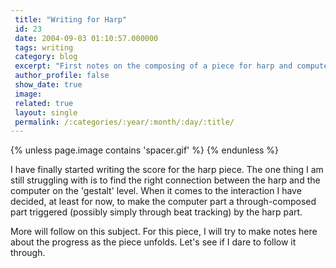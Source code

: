 ```yaml
---
 title: "Writing for Harp"
 id: 23
 date: 2004-09-03 01:10:57.000000
 tags: writing
 category: blog
 excerpt: "First notes on the composing of a piece for harp and computer...."
 author_profile: false
 show_date: true
 image: 
 related: true
 layout: single
 permalink: /:categories/:year/:month/:day/:title/
---
```

{% unless page.image contains 'spacer.gif' %}
{% endunless %}

I have finally started writing the score for the harp piece. The one thing I am still struggling with is to find the right connection between the harp and the computer on the 'gestalt' level. When it comes to the interaction I have decided, at least for now, to make the computer part a through-composed part triggered (possibly simply through beat tracking) by the harp part.

More will follow on this subject. For this piece, I will try to make notes here about the progress as the piece unfolds. Let's see if I dare to follow it through.
